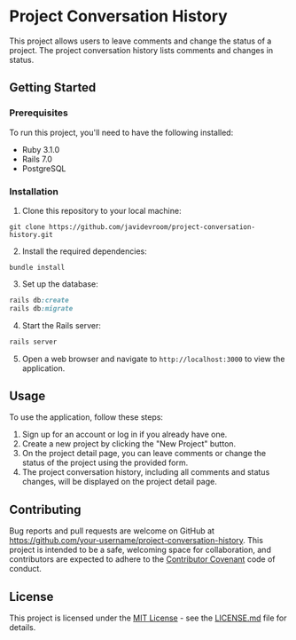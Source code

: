 # Project Conversation History

This project allows users to leave comments and change the status of a project. The project conversation history lists comments and changes in status.

## Getting Started

### Prerequisites

To run this project, you'll need to have the following installed:

- Ruby 3.1.0
- Rails 7.0
- PostgreSQL

### Installation

1. Clone this repository to your local machine:
```
git clone https://github.com/javidevroom/project-conversation-history.git
```

2. Install the required dependencies:
```
bundle install
```

3. Set up the database:
```ruby
rails db:create
rails db:migrate
```

4. Start the Rails server:
```ruby
rails server
```

5. Open a web browser and navigate to `http://localhost:3000` to view the application.

## Usage

To use the application, follow these steps:

1. Sign up for an account or log in if you already have one.
2. Create a new project by clicking the "New Project" button.
3. On the project detail page, you can leave comments or change the status of the project using the provided form.
4. The project conversation history, including all comments and status changes, will be displayed on the project detail page.

## Contributing

Bug reports and pull requests are welcome on GitHub at https://github.com/your-username/project-conversation-history. This project is intended to be a safe, welcoming space for collaboration, and contributors are expected to adhere to the [Contributor Covenant](https://www.contributor-covenant.org/) code of conduct.

## License

This project is licensed under the [MIT License](https://opensource.org/licenses/MIT) - see the [LICENSE.md](LICENSE.md) file for details.
